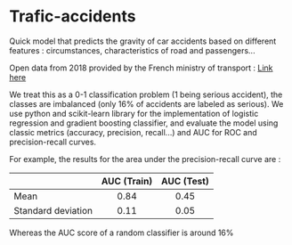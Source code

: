 # Trafic-accidents
Quick model that predicts the gravity of car accidents based on different features : circumstances, characteristics of road and passengers... 

Open data from 2018 provided by the French ministry of transport : [Link here](https://www.data.gouv.fr/fr/datasets/base-de-donnees-accidents-corporels-de-la-circulation/#)

We treat this as a 0-1 classification problem (1 being serious accident), the classes are imbalanced (only 16% of accidents are labeled as serious).
We use python and scikit-learn library for the implementation of logistic regression and gradient boosting classifier, and evaluate the model using classic metrics (accuracy, precision, recall...) and AUC for ROC and precision-recall curves.

For example, the results for the area under the precision-recall curve are :

|                         | AUC (Train)    | AUC (Test)  |
| ----------------------- |:--------------:|:-----------:| 
| Mean                    | 0.84           | 0.45        |
| Standard deviation      | 0.11           |       0.05  | 

Whereas the AUC score of a random classifier is around 16%
